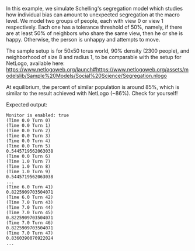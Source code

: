 In this example, we simulate Schelling's segregation model which studies how individual bias can amount to unexpected segregation at the macro level. We model two groups of people, each with view 0 or view 1 respectively. Each one has a tolerance threshold of 50%, namely, if there are at least 50% of neighbors who share the same view, then he or she is happy. Otherwise, the person is unhappy and attempts to move. 

The sample setup is for 50x50 torus world, 90% density (2300 people), and neighborhood of size 8 and radius 1, to be comparable with the setup for NetLogo, available here: https://www.netlogoweb.org/launch#https://www.netlogoweb.org/assets/modelslib/Sample%20Models/Social%20Science/Segregation.nlogo 

At equilibrium, the percent of similar population is around 85%, which is similar to the result achieved with NetLogo (~86%). Check for yourself! 
  
Expected output: 
```
Monitor is enabled: true
(Time 0.0 Turn 0)
(Time 0.0 Turn 1)
(Time 0.0 Turn 2)
(Time 0.0 Turn 3)
(Time 0.0 Turn 4)
(Time 0.0 Turn 5)
0.5445719562063038
(Time 0.0 Turn 6)
(Time 1.0 Turn 7)
(Time 1.0 Turn 8)
(Time 1.0 Turn 9)
0.5445719562063038
...
(Time 6.0 Turn 41)
0.8225909703504071
(Time 6.0 Turn 42)
(Time 7.0 Turn 43)
(Time 7.0 Turn 44)
(Time 7.0 Turn 45)
0.8225909703504071
(Time 7.0 Turn 46)
0.8225909703504071
(Time 7.0 Turn 47)
0.8360390070922024
...
```
